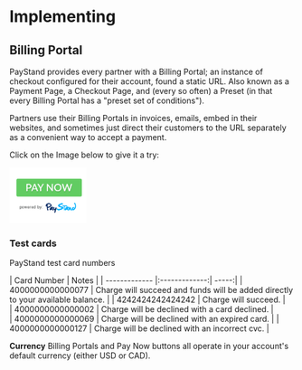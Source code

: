 # Implementing

## Billing Portal

PayStand provides every partner with a Billing Portal; an instance of checkout configured for their account, found a static URL. Also known as a Payment Page, a Checkout Page, and (every so often) a Preset (in that every Billing Portal has a "preset set of conditions").

Partners use their Billing Portals in invoices, emails, embed in their websites, and sometimes just direct their customers to the URL separately as a convenient way to accept a payment.

Click on the Image below to give it a try:


[![Pay Now Powered By PayStand](https://github.com/emmaldon/slate/blob/master/source/images/PayNow.jpg)](https://acmecargovendor-portal.paystand.co ) 


### Test cards
PayStand test card numbers

| Card Number        | Notes           | 
| ------------- |:-------------:| -----:|
| 4000000000000077     | Charge will succeed and funds will be added directly to your available balance. | 
| 4242424242424242     | Charge will succeed.    |   
| 4000000000000002 | Charge will be declined with a card declined.    |    
| 4000000000000069 | Charge will be declined with an expired card. |
| 4000000000000127 | Charge will be declined with an incorrect cvc. |

<aside class="notice">
<b>Currency</b>
Billing Portals and Pay Now buttons all operate in your account's default currency (either USD or CAD).
</aside>